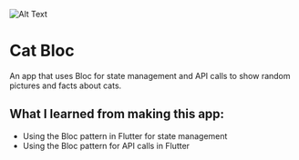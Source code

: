 ![Alt Text](https://github.com/ilyasben26/cat_bloc_api/blob/main/GIF.gif)
# Cat Bloc

An app that uses Bloc for state management and API calls to show random pictures and facts about cats.

## What I learned from making this app:
- Using the Bloc pattern in Flutter for state management
- Using the Bloc pattern for API calls in Flutter
